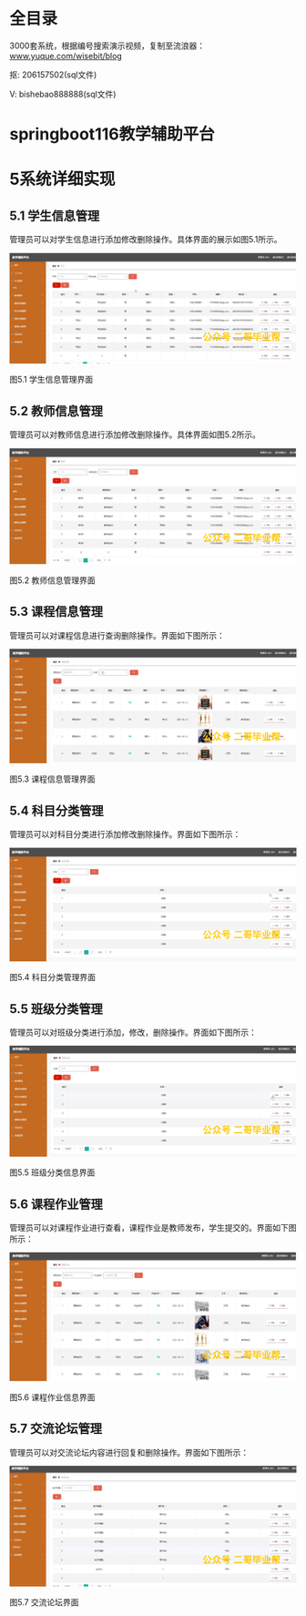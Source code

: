# 全目录

3000套系统，根据编号搜索演示视频，复制至流浪器：www.yuque.com/wisebit/blog


<p>抠: 206157502(sql文件)</p>
<p>V: bishebao888888(sql文件)</p>


# springboot116教学辅助平台
# 5系统详细实现
## 5.1 学生信息管理
管理员可以对学生信息进行添加修改删除操作。具体界面的展示如图5.1所示。

![](/md/blog.009.png)

图5.1 学生信息管理界面
## 5.2 教师信息管理
管理员可以对教师信息进行添加修改删除操作。具体界面如图5.2所示。

![](/md/blog.010.png)

图5.2 教师信息管理界面
## 5.3 课程信息管理
管理员可以对课程信息进行查询删除操作。界面如下图所示：

![](/md/blog.011.png)

图5.3 课程信息管理界面
## 5.4 科目分类管理
管理员可以对科目分类进行添加修改删除操作。界面如下图所示：

![](/md/blog.012.png)

图5.4 科目分类管理界面

## 5.5 班级分类管理
管理员可以对班级分类进行添加，修改，删除操作。界面如下图所示：

![](/md/blog.013.png)

图5.5 班级分类信息界面
## 5.6 课程作业管理
管理员可以对课程作业进行查看，课程作业是教师发布，学生提交的。界面如下图所示：

![](/md/blog.014.png)

图5.6 课程作业信息界面
## 5.7 交流论坛管理
管理员可以对交流论坛内容进行回复和删除操作。界面如下图所示：


![](/md/blog.015.png)

图5.7 交流论坛界面













